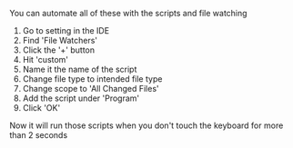
You can automate all of these with the scripts and file watching

1. Go to setting in the IDE
2. Find 'File Watchers'
3. Click the '+' button
4. Hit 'custom'
5. Name it the name of the script
6. Change file type to intended file type
7. Change scope to 'All Changed Files'
8. Add the script under 'Program'
9. Click 'OK'

Now it will run those scripts when you don't touch the keyboard for more than 2 seconds
